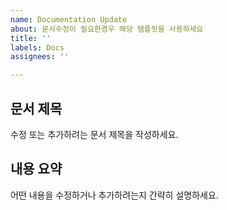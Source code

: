 ```yaml
---
name: Documentation Update
about: 문서수정이 필요한경우 해당 템플릿을 사용하세요
title: ''
labels: Docs
assignees: ''

---
```


## 문서 제목
수정 또는 추가하려는 문서 제목을 작성하세요.

## 내용 요약
어떤 내용을 수정하거나 추가하려는지 간략히 설명하세요.
